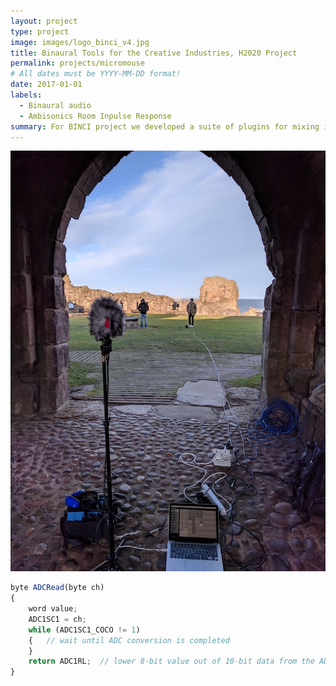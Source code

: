 ```yaml
---
layout: project
type: project
image: images/logo_binci_v4.jpg
title: Binaural Tools for the Creative Industries, H2020 Project
permalink: projects/micromouse
# All dates must be YYYY-MM-DD format!
date: 2017-01-01
labels:
  - Binaural audio
  - Ambisonics Room Inpulse Response
summary: For BINCI project we developed a suite of plugins for mixing in binaural the audio guides content of some museums and cultural sites, plus an ambisonics player supporting head tracking for an enhanced visitor experience.
---
```


<div class="ui small rounded images">
  <img class="ui image" src="../images/StAndrews_porch_reduced.jpg">
</div>

```js
byte ADCRead(byte ch)
{
    word value;
    ADC1SC1 = ch;
    while (ADC1SC1_COCO != 1)
    {   // wait until ADC conversion is completed   
    }
    return ADC1RL;  // lower 8-bit value out of 10-bit data from the ADC
}
```


